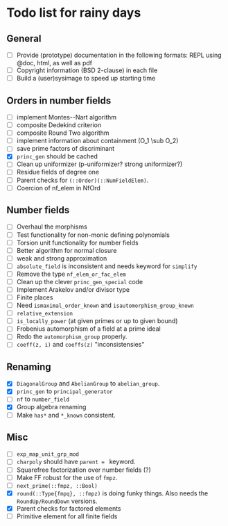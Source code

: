 # Todo list for rainy days

## General
 * [ ] Provide (prototype) documentation in the following formats: REPL using @doc, html, as well as pdf
 * [ ] Copyright information (BSD 2-clause) in each file
 * [ ] Build a (user)sysimage to speed up starting time

## Orders in number fields

 * [ ] implement Montes--Nart algorithm
 * [ ] composite Dedekind criterion
 * [ ] composite Round Two algorithm
 * [ ] implement information about containment (O_1 \sub O_2) 
 * [ ] save prime factors of discriminant
 * [x] `princ_gen` should be cached
 * [ ] Clean up uniformizer (p-uniformizer? strong uniformizer?)
 * [ ] Residue fields of degree one
 * [ ] Parent checks for `(::Order)(::NumFieldElem)`.
 * [ ] Coercion of nf_elem in NfOrd

## Number fields
 * [ ] Overhaul the morphisms
 * [ ] Test functionality for non-monic defining polynomials
 * [ ] Torsion unit functionality for number fields
 * [ ] Better algorithm for normal closure
 * [ ] weak and strong approximation
 * [ ] `absolute_field` is inconsistent and needs keyword for `simplify`
 * [ ] Remove the type `nf_elem_or_fac_elem`
 * [ ] Clean up the clever `princ_gen_special` code
 * [ ] Implement Arakelov and/or divisor type
 * [ ] Finite places
 * [ ] Need `ismaximal_order_known` and `isautomorphism_group_known`
 * [ ] `relative_extension`
 * [ ] `is_locally_power` (at given primes or up to given bound)
 * [ ] Frobenius automorphism of a field at a prime ideal
 * [ ] Redo the `automorphism_group` properly.
 * [ ] `coeff(z, i)` and `coeffs(z)` "inconsistensies"

 ## Renaming
 
 * [x] `DiagonalGroup` and `AbelianGroup` to `abelian_group`.
 * [x] `princ_gen` to `principal_generator`
 * [ ] `nf` to `number_field`
 * [x] Group algebra renaming
 * [ ] Make `has*` and `*_known` consistent.
  
 ## Misc
 * [ ] `exp_map_unit_grp_mod`
 * [ ] `charpoly` should have `parent = ` keyword.
 * [ ] Squarefree factorization over number fields (?)
 * [ ] Make FF robust for the use of `fmpz`.
 * [ ] `next_prime(::fmpz, ::Bool)`
 * [x] `round(::Type{fmpq}, ::fmpz)` is doing funky things. Also needs the `RoundUp/RoundDown` versions.
 * [x] Parent checks for factored elements
 * [ ] Primitive element for all finite fields
